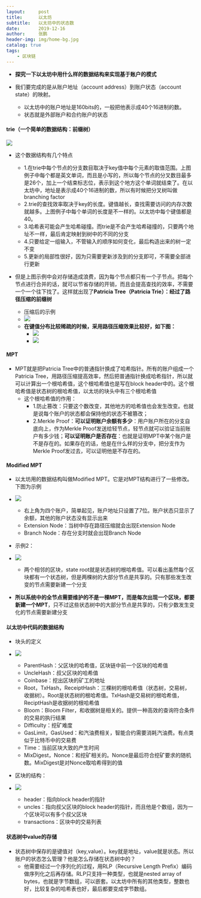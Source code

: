 ```yaml
---
layout:     post 
title:      以太坊
subtitle:   以太坊中的状态数
date:       2019-12-16
author:     张鹏
header-img: img/home-bg.jpg
catalog: true   
tags:                         
    - 区块链
---
```


- **探究一下以太坊中用什么样的数据结构来实现基于账户的模式**

- 我们要完成的是从账户地址（account address）到账户状态（account state）的映射。
   - 以太坊中的账户地址是160bits的，一般把他表示成40个16进制的数。
   - 状态就是外部账户和合约账户的状态

#### trie（一个简单的数据结构：前缀树）

![](https://ftp.bmp.ovh/imgs/2019/12/08bffa69ab85318d.jpg)

- 这个数据结构有几个特点
   - 1.在trie中每个节点的分支数目取决于key值中每个元素的取值范围。上图例子中每个都是英文单词，而且是小写的，所以每个节点的分叉数目最多是26个，加上一个结束标志位，表示到这个地方这个单词就结束了。在以太坊中，地址是表示成40个16进制的数，所以有时候把分叉树叫做branching factor
   - 2.trie的查找效率取决于key的长度。键值越长，查找需要访问的内存次数就越多。上图例子中每个单词的长度是不一样的。以太坊中每个键值都是40。
   - 3.哈希表可能会产生哈希碰撞。而trie是不会产生哈希碰撞的，只要两个地址不一样，最后肯定映射到树中的不同的分支
   - 4.只要给定一组输入，不管输入的顺序如何变化，最后构造出来的树一定不变
   - 5.更新的局部性很好，因为只需要更新涉及到的分支即可，不需要全部进行更新

- 但是上图示例中会对存储造成浪费，因为每个节点都只有一个子节点。把每个节点进行合并的话，就可以节省存储的开销，而且会提高查找的效率，不需要一个一个往下找了。这样就出现了**Patricia Tree（Patricia Trie）：经过了路径压缩的前缀树**
   - 压缩后的示例
   - ![](https://ftp.bmp.ovh/imgs/2019/12/4b63fcd1a8b9c31e.jpg)
   - **在键值分布比较稀疏的时候，采用路径压缩效果比较好，如下图：**
      - ![](https://ftp.bmp.ovh/imgs/2019/12/b3c7401723268625.jpg)
      - ![](https://ftp.bmp.ovh/imgs/2019/12/03e18a8e790fb7c8.jpg)

#### MPT

- MPT就是把Patricia Tree中的普通指针换成了哈希指针。所有的账户组成一个Patricia Tree，用路径压缩提高效率，然后把普通指针换成哈希指针，所以就可以计算出一个根哈希值，这个根哈希值也是写在block header中的。这个根哈希值是状态树的根哈希值，以太坊的块头中有三个根哈希值
   - 这个根哈希值的作用：
      - 1.防止篡改：只要这个数改变，其他地方的哈希值也会发生改变。也就是说每个账户的状态都会保持他的状态不被篡改；
      - 2.Merkle Proof：**可以证明账户余额有多少**：用户账户所在的分支自底向上，作为Merkle Proof发送给轻节点，轻节点就可以验证当前账户有多少钱；**可以证明账户是否存在**：也就是证明MPT中某个账户是不是存在的。如果存在的话，他是在什么样的分支中，把分支作为Merkle Proof发过去，可以证明他是不存在的。

#### Modified MPT

- 以太坊用的数据结构叫做Modified MPT。它是对MPT结构进行了一些修改。下图为示例
- ![](https://ftp.bmp.ovh/imgs/2019/12/35a878a69b2c6420.jpg)
   - 右上角为四个账户，简单起见，账户地址只设置了7位。账户状态只显示了余额，其他的账户状态没有显示出来
   - Extension Node：当树中存在路径压缩就会出现Extension Node
   - Branch Node：存在分支时就会出现Branch Node

- 示例2：
- ![](https://ftp.bmp.ovh/imgs/2019/12/cdb9e46c0d32ca21.jpg)
   - 两个相邻的区块，state root就是状态树的根哈希值。可以看出虽然每个区块都有一个状态树，但是两棵树的大部分节点是共享的。只有那些发生改变的节点需要新建一个分支

- **所以系统中的全节点需要维护的不是一棵MPT，而是每次出现一个区块，都要新建一个MPT**，只不过这些状态树中的大部分节点是共享的，只有少数发生变化的节点需要新建分支

#### 以太坊中代码的数据结构

- 块头的定义
- ![](https://ftp.bmp.ovh/imgs/2019/12/f380d7a5514237d9.jpg)
   - ParentHash：父区块的哈希值，区块链中前一个区块的哈希值
   - UncleHash：叔父区块的哈希值
   - Coinbase：挖出区块的矿工的地址
   - Root，TxHash，ReceiptHash：三棵树的根哈希值（状态树，交易树，收据树）。Root是状态树的根哈希值。TxHash是交易树的根哈希值，ReciptHash是收据树的根哈希值
   - Bloom：Bloom Filter，和收据树是相关的。提供一种高效的查询符合条件的交易的执行结果
   - Difficulty：挖矿难度
   - GasLimit，GasUsed：和汽油费相关，智能合约需要消耗汽油费。有点类似于比特币中的交易费
   - Time：当前区块大致的产生时间
   - MixDigest，Nonce：和挖矿相关的。Nonce是最后符合挖矿要求的随机数。MixDigest是对Nonce取哈希得到的值

- 区块的结构：
- ![](https://ftp.bmp.ovh/imgs/2019/12/54608bc8a29e0640.jpg)
   - header：指向block header的指针
   - uncles：指向叔父区块的block header的指针，而且他是个数组，因为一个区块可以有多个叔父区块
   - transactions：区块中的交易列表

#### 状态树中value的存储

- 状态树中保存的是键值对（key,value）。key就是地址，value就是状态。所以账户的状态怎么管理？他是怎么存储在状态树中的？
   - 他需要经过一个序列化的过程，用RLP（Recursive Length Prefix）编码做序列化之后再存储。RLP只支持一种类型，也就是nested array of bytes，也就是字节数组，可以嵌套。以太坊中所有的其他类型，整数也好，比较复杂的哈希表也好，最后都要变成字节数组。
